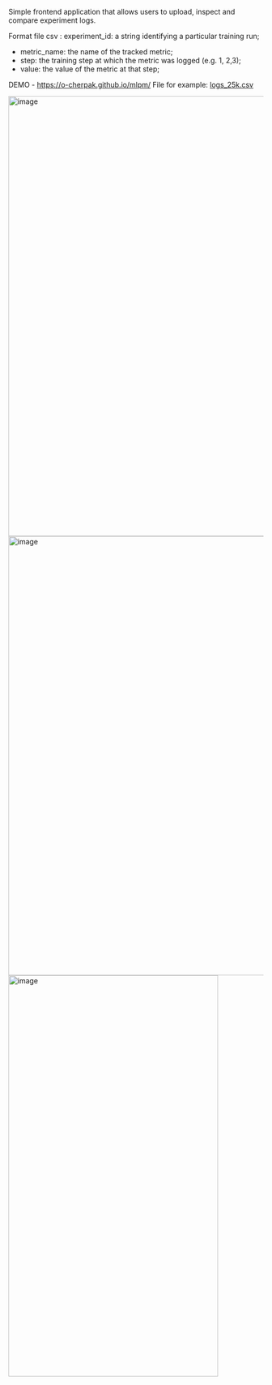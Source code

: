 Simple frontend application that allows users to upload, inspect and compare experiment logs.

Format file csv :
experiment_id: a string identifying a particular training run;
- metric_name: the name of the tracked metric;
- step: the training step at which the metric was logged (e.g. 1, 2,3);
- value: the value of the metric at that step;

DEMO - https://o-cherpak.github.io/mlpm/
File for example: [logs_25k.csv](https://github.com/user-attachments/files/21574053/logs_25k.csv)

<img width="1900" height="868" alt="image" src="https://github.com/user-attachments/assets/e12c0d8f-154c-4190-ad28-3fea9bfbc229" />
<img width="1900" height="866" alt="image" src="https://github.com/user-attachments/assets/546ac67c-264d-490f-8967-58b8a93a8c79" />

<img width="414" height="791" alt="image" src="https://github.com/user-attachments/assets/52666bfd-fc65-4ca2-ba21-fbfcdc5aed6a" />

